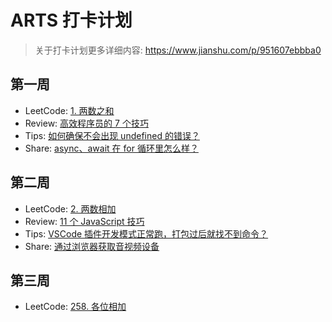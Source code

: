 # ARTS 打卡计划

> 关于打卡计划更多详细内容: https://www.jianshu.com/p/951607ebbba0

## 第一周

- LeetCode: [1. 两数之和](./arts/week_1/leetcode.md)
- Review: [高效程序员的 7 个技巧](./arts/week_1/review.md)
- Tips: [如何确保不会出现 undefined 的错误？](./arts/week_1/tips.md)
- Share: [async、await 在 for 循环里怎么样？](./arts/week_1/share.md)

## 第二周

- LeetCode: [2. 两数相加](./arts/week_2/leetcode.md)
- Review: [11 个 JavaScript 技巧](./arts/week_2/review.md)
- Tips: [VSCode 插件开发模式正常跑，打包过后就找不到命令？](./arts/week_2/tips.md)
- Share: [通过浏览器获取音视频设备](./series/webrtc/device.md)

## 第三周

- LeetCode: [258. 各位相加](./arts/week_3/leetcode.md)
